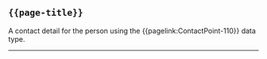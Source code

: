 ## <code>{{page-title}}</code>
A contact detail for the person using the {{pagelink:ContactPoint-110}} data type.

---


